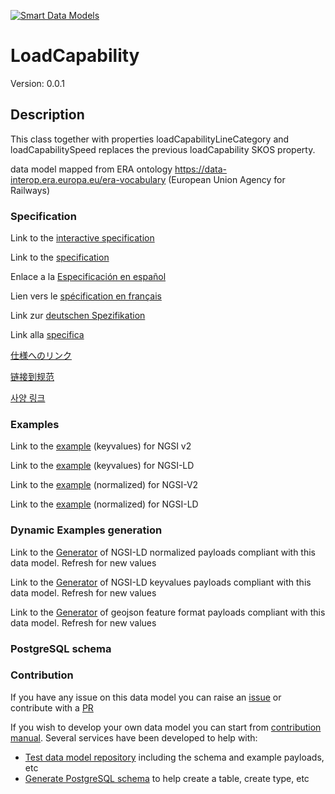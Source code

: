 [![Smart Data Models](https://smartdatamodels.org/wp-content/uploads/2022/01/SmartDataModels_logo.png "Logo")](https://smartdatamodels.org)
# LoadCapability
Version: 0.0.1

## Description 

This class together with properties loadCapabilityLineCategory and loadCapabilitySpeed replaces the previous loadCapability SKOS property.

data model mapped from ERA ontology https://data-interop.era.europa.eu/era-vocabulary (European Union Agency for Railways)
### Specification

Link to the [interactive specification](https://swagger.lab.fiware.org/?url=https://smart-data-models.github.io/dataModel.ERA/LoadCapability/swagger.yaml)

Link to the [specification](https://github.com/smart-data-models/dataModel.ERA/blob/master/LoadCapability/doc/spec.md)

Enlace a la [Especificación en español](https://github.com/smart-data-models/dataModel.ERA/blob/master/LoadCapability/doc/spec_ES.md)

Lien vers le [spécification en français](https://github.com/smart-data-models/dataModel.ERA/blob/master/LoadCapability/doc/spec_FR.md)

Link zur [deutschen Spezifikation](https://github.com/smart-data-models/dataModel.ERA/blob/master/LoadCapability/doc/spec_DE.md)

Link alla [specifica](https://github.com/smart-data-models/dataModel.ERA/blob/master/LoadCapability/doc/spec_IT.md)

[仕様へのリンク](https://github.com/smart-data-models/dataModel.ERA/blob/master/LoadCapability/doc/spec_JA.md)

[链接到规范](https://github.com/smart-data-models/dataModel.ERA/blob/master/LoadCapability/doc/spec_ZH.md)

[사양 링크](https://github.com/smart-data-models/dataModel.ERA/blob/master/LoadCapability/doc/spec_KO.md)
### Examples

Link to the [example](https://smart-data-models.github.io/dataModel.ERA/LoadCapability/examples/example.json) (keyvalues) for NGSI v2

Link to the [example](https://smart-data-models.github.io/dataModel.ERA/LoadCapability/examples/example.jsonld) (keyvalues) for NGSI-LD

Link to the [example](https://smart-data-models.github.io/dataModel.ERA/LoadCapability/examples/example-normalized.json) (normalized) for NGSI-V2

Link to the [example](https://smart-data-models.github.io/dataModel.ERA/LoadCapability/examples/example-normalized.jsonld) (normalized) for NGSI-LD
### Dynamic Examples generation

Link to the [Generator](https://smartdatamodels.org/extra/ngsi-ld_generator.php?schemaUrl=https://raw.githubusercontent.com/smart-data-models/dataModel.ERA/master/LoadCapability/schema.json&email=info@smartdatamodels.org) of NGSI-LD normalized payloads compliant with this data model. Refresh for new values

Link to the [Generator](https://smartdatamodels.org/extra/ngsi-ld_generator_keyvalues.php?schemaUrl=https://raw.githubusercontent.com/smart-data-models/dataModel.ERA/master/LoadCapability/schema.json&email=info@smartdatamodels.org) of NGSI-LD keyvalues payloads compliant with this data model. Refresh for new values

Link to the [Generator](https://smartdatamodels.org/extra/geojson_features_generator.php?schemaUrl=https://raw.githubusercontent.com/smart-data-models/dataModel.ERA/master/LoadCapability/schema.json&email=info@smartdatamodels.org) of geojson feature format payloads compliant with this data model. Refresh for new values
### PostgreSQL schema
### Contribution

 If you have any issue on this data model you can raise an [issue](https://github.com/smart-data-models/dataModel.ERA/issues)  or contribute with a [PR](https://github.com/smart-data-models/dataModel.ERA/pulls)

 If you wish to develop your own data model you can start from [contribution manual](https://bit.ly/contribution_manual). Several services have been developed to help with: 
 - [Test data model repository](https://smartdatamodels.org/index.php/data-models-contribution-api/) including the schema and example payloads, etc
 - [Generate PostgreSQL schema](https://smartdatamodels.org/index.php/sql-service/) to help create a table, create type, etc